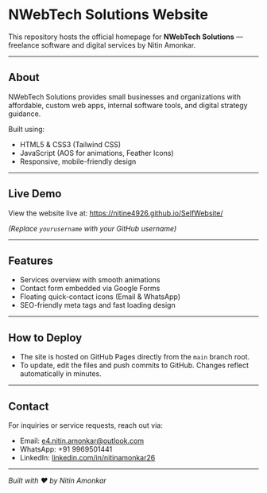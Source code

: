 ﻿# NWebTech Solutions Website

This repository hosts the official homepage for **NWebTech Solutions** — freelance software and digital services by Nitin Amonkar.

---

## About

NWebTech Solutions provides small businesses and organizations with affordable, custom web apps, internal software tools, and digital strategy guidance.

Built using:

- HTML5 & CSS3 (Tailwind CSS)
- JavaScript (AOS for animations, Feather Icons)
- Responsive, mobile-friendly design

---

## Live Demo

View the website live at:  https://nitine4926.github.io/SelfWebsite/

*(Replace `yourusername` with your GitHub username)*

---

## Features

- Services overview with smooth animations  
- Contact form embedded via Google Forms  
- Floating quick-contact icons (Email & WhatsApp)  
- SEO-friendly meta tags and fast loading design

---

## How to Deploy

- The site is hosted on GitHub Pages directly from the `main` branch root.  
- To update, edit the files and push commits to GitHub. Changes reflect automatically in minutes.

---

## Contact

For inquiries or service requests, reach out via:

- Email: e4.nitin.amonkar@outlook.com  
- WhatsApp: +91 9969501441  
- LinkedIn: [linkedin.com/in/nitinamonkar26](https://www.linkedin.com/in/nitinamonkar26)

---

*Built with ❤️ by Nitin Amonkar*
